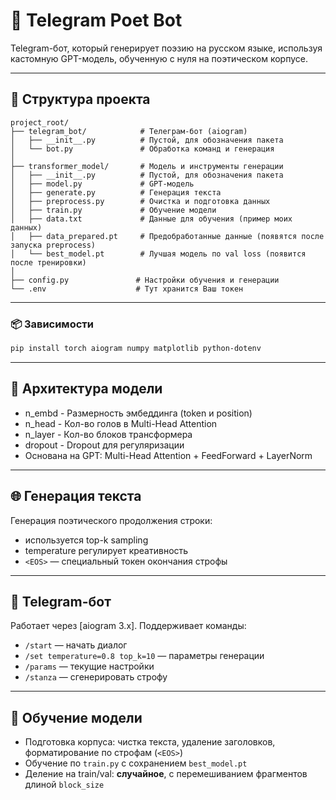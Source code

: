 # 🤖 Telegram Poet Bot

Telegram-бот, который генерирует поэзию на русском языке, используя кастомную GPT-модель, обученную с нуля на поэтическом корпусе.

---

## 📁 Структура проекта

```
project_root/
├── telegram_bot/            # Телеграм-бот (aiogram)
│   ├── __init__.py          # Пустой, для обозначения пакета
│   └── bot.py               # Обработка команд и генерация
│
├── transformer_model/       # Модель и инструменты генерации
│   ├── __init__.py          # Пустой, для обозначения пакета
│   ├── model.py             # GPT-модель
│   ├── generate.py          # Генерация текста
│   ├── preprocess.py        # Очистка и подготовка данных
│   ├── train.py             # Обучение модели
│   ├── data.txt             # Данные для обучения (пример моих данных)
│   ├── data_prepared.pt     # Предобработанные данные (появятся после запуска preprocess)
│   └── best_model.pt        # Лучшая модель по val loss (появится после тренировки)
│
├── config.py               # Настройки обучения и генерации
└── .env                    # Тут хранится Ваш токен
```

---

### 📦 Зависимости

```bash
pip install torch aiogram numpy matplotlib python-dotenv
```
---

## 🧠 Архитектура модели

- n_embd - Размерность эмбеддинга (token и position)
- n_head - Кол-во голов в Multi-Head Attention
- n_layer - Кол-во блоков трансформера
- dropout - Dropout для регуляризации
- Основана на GPT: Multi-Head Attention + FeedForward + LayerNorm

---

## 🌐 Генерация текста

Генерация поэтического продолжения строки:
- используется top-k sampling
- temperature регулирует креативность
- `<EOS>` — специальный токен окончания строфы

---

## 💼 Telegram-бот

Работает через [aiogram 3.x]. Поддерживает команды:

- `/start` — начать диалог
- `/set temperature=0.8 top_k=10` — параметры генерации
- `/params` — текущие настройки
- `/stanza` — сгенерировать строфу

---

## 🔧 Обучение модели

- Подготовка корпуса: чистка текста, удаление заголовков, форматирование по строфам (`<EOS>`)
- Обучение по `train.py` с сохранением `best_model.pt`
- Деление на train/val: **случайное**, с перемешиванием фрагментов длиной `block_size`
